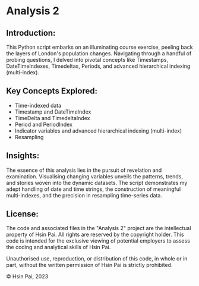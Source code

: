# Analysis 2

## Introduction: 
This Python script embarks on an illuminating course exercise, peeling back the layers of London's population changes. Navigating through a handful of probing questions, I delved into pivotal concepts like Timestamps, DateTimeIndexes, Timedeltas, Periods, and advanced hierarchical indexing (multi-index).

## Key Concepts Explored:
- Time-indexed data
- Timestamp and DateTimeIndex
- TimeDelta and TimedeltaIndex
- Period and PeriodIndex
- Indicator variables and advanced hierarchical indexing (multi-index)
- Resampling

## Insights:
The essence of this analysis lies in the pursuit of revelation and examination. Visualising changing variables unveils the patterns, trends, and stories woven into the dynamic datasets. The script demonstrates my adept handling of date and time strings, the construction of meaningful multi-indexes, and the precision in resampling time-series data.

## License:

The code and associated files in the "Analysis 2" project are the intellectual property of Hsin Pai. All rights are reserved by the copyright holder. This code is intended for the exclusive viewing of potential employers to assess the coding and analytical skills of Hsin Pai.

Unauthorised use, reproduction, or distribution of this code, in whole or in part, without the written permission of Hsin Pai is strictly prohibited.

© Hsin Pai, 2023
